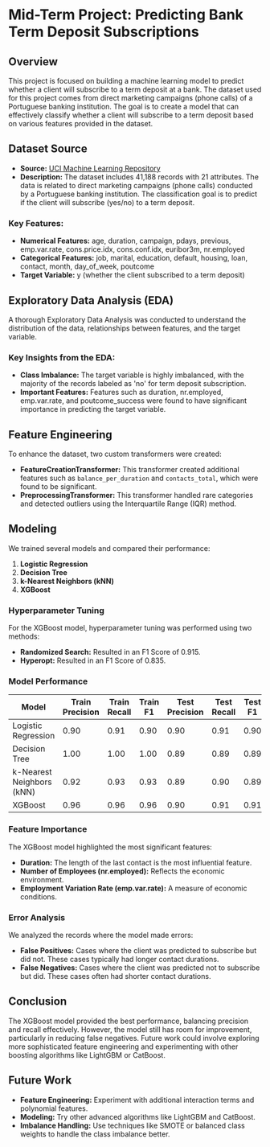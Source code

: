 # Mid-Term Project: Predicting Bank Term Deposit Subscriptions

## Overview

This project is focused on building a machine learning model to predict whether a client will subscribe to a term deposit at a bank. The dataset used for this project comes from direct marketing campaigns (phone calls) of a Portuguese banking institution. The goal is to create a model that can effectively classify whether a client will subscribe to a term deposit based on various features provided in the dataset.

## Dataset Source

- **Source:** [UCI Machine Learning Repository](https://archive.ics.uci.edu/dataset/222/bank+marketing)
- **Description:** The dataset includes 41,188 records with 21 attributes. The data is related to direct marketing campaigns (phone calls) conducted by a Portuguese banking institution. The classification goal is to predict if the client will subscribe (yes/no) to a term deposit.
  
### Key Features:
- **Numerical Features:** age, duration, campaign, pdays, previous, emp.var.rate, cons.price.idx, cons.conf.idx, euribor3m, nr.employed
- **Categorical Features:** job, marital, education, default, housing, loan, contact, month, day_of_week, poutcome
- **Target Variable:** y (whether the client subscribed to a term deposit)

## Exploratory Data Analysis (EDA)

A thorough Exploratory Data Analysis was conducted to understand the distribution of the data, relationships between features, and the target variable. 

### Key Insights from the EDA:
- **Class Imbalance:** The target variable is highly imbalanced, with the majority of the records labeled as 'no' for term deposit subscription.
- **Important Features:** Features such as duration, nr.employed, emp.var.rate, and poutcome_success were found to have significant importance in predicting the target variable.

## Feature Engineering

To enhance the dataset, two custom transformers were created:

- **FeatureCreationTransformer:** This transformer created additional features such as `balance_per_duration` and `contacts_total`, which were found to be significant.
- **PreprocessingTransformer:** This transformer handled rare categories and detected outliers using the Interquartile Range (IQR) method.

## Modeling

We trained several models and compared their performance:

1. **Logistic Regression**
2. **Decision Tree**
3. **k-Nearest Neighbors (kNN)**
4. **XGBoost**

### Hyperparameter Tuning

For the XGBoost model, hyperparameter tuning was performed using two methods:

- **Randomized Search:** Resulted in an F1 Score of 0.915.
- **Hyperopt:** Resulted in an F1 Score of 0.835.

### Model Performance

| **Model**               | **Train Precision** | **Train Recall** | **Train F1** | **Test Precision** | **Test Recall** | **Test F1** |
|-------------------------|---------------------|------------------|-------------|--------------------|-----------------|-------------|
| Logistic Regression      | 0.90                | 0.91             | 0.90        | 0.90               | 0.91            | 0.90        |
| Decision Tree            | 1.00                | 1.00             | 1.00        | 0.89               | 0.89            | 0.89        |
| k-Nearest Neighbors (kNN) | 0.92               | 0.93             | 0.93        | 0.89               | 0.90            | 0.89        |
| XGBoost                  | 0.96                | 0.96             | 0.96        | 0.90               | 0.91            | 0.91        |

### Feature Importance

The XGBoost model highlighted the most significant features:

- **Duration:** The length of the last contact is the most influential feature.
- **Number of Employees (nr.employed):** Reflects the economic environment.
- **Employment Variation Rate (emp.var.rate):** A measure of economic conditions.

### Error Analysis

We analyzed the records where the model made errors:

- **False Positives:** Cases where the client was predicted to subscribe but did not. These cases typically had longer contact durations.
- **False Negatives:** Cases where the client was predicted not to subscribe but did. These cases often had shorter contact durations.

## Conclusion

The XGBoost model provided the best performance, balancing precision and recall effectively. However, the model still has room for improvement, particularly in reducing false negatives. Future work could involve exploring more sophisticated feature engineering and experimenting with other boosting algorithms like LightGBM or CatBoost.

## Future Work

- **Feature Engineering:** Experiment with additional interaction terms and polynomial features.
- **Modeling:** Try other advanced algorithms like LightGBM and CatBoost.
- **Imbalance Handling:** Use techniques like SMOTE or balanced class weights to handle the class imbalance better.
